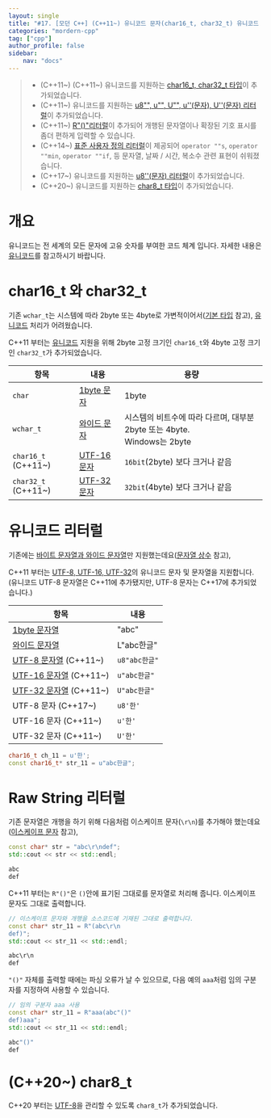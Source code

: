 ```yaml
---
layout: single
title: "#17. [모던 C++] (C++11~) 유니코드 문자(char16_t, char32_t) 유니코드 리터럴(u8/u/U), R 리터럴, (C++20~) char8_t"
categories: "mordern-cpp"
tag: ["cpp"]
author_profile: false
sidebar: 
    nav: "docs"
---
```

> * (C++11~) (C++11~) 유니코드를 지원하는 [char16_t, char32_t 타입](https://tango1202.github.io/mordern-cpp/mordern-cpp-string/#char16_t-%EC%99%80-char32_t)이 추가되었습니다.
> * (C++11~) 유니코드를 지원하는 [u8"", u"", U"", u''(문자), U''(문자) 리터럴](https://tango1202.github.io/mordern-cpp/mordern-cpp-string/#%EC%9C%A0%EB%8B%88%EC%BD%94%EB%93%9C-%EB%A6%AC%ED%84%B0%EB%9F%B4)이 추가되었습니다. 
> * (C++11~) [R"()"리터럴](https://tango1202.github.io/mordern-cpp/mordern-cpp-string/#raw-string-%EB%A6%AC%ED%84%B0%EB%9F%B4)이 추가되어 개행된 문자열이나 확장된 기호 표시를 좀더 편하게 입력할 수 있습니다.
> * (C++14~) [표준 사용자 정의 리터럴](https://tango1202.github.io/mordern-cpp-stl/mordern-cpp-stl-standard-user-literal/)이 제공되어 `operator ""s`, `operator ""min`, `operator ""if`, 등 문자열, 날짜 / 시간, 복소수 관련 표현이 쉬워졌습니다.
> * (C++17~) 유니코드를 지원하는 [u8''(문자) 리터럴](https://tango1202.github.io/mordern-cpp/mordern-cpp-string/#%EC%9C%A0%EB%8B%88%EC%BD%94%EB%93%9C-%EB%A6%AC%ED%84%B0%EB%9F%B4)이 추가되었습니다.
> * (C++20~) 유니코드를 지원하는 [char8_t 타입](https://tango1202.github.io/mordern-cpp/mordern-cpp-string/#c20-char8_t)이 추가되었습니다.

# 개요

유니코드는 전 세계의 모든 문자에 고유 숫자를 부여한 코드 체계 입니다. 자세한 내용은 [유니코드](https://tango1202.github.io/mordern-cpp-stl/mordern-cpp-stl-string/#%EC%9C%A0%EB%8B%88%EC%BD%94%EB%93%9C)를 참고하시기 바랍니다.

# char16_t 와 char32_t

기존 `wchar_t`는 시스템에 따라 2byte 또는 4byte로 가변적이어서([기본 타입](https://tango1202.github.io/classic-cpp-guide/classic-cpp-guide-type/) 참고), [유니코드](https://tango1202.github.io/mordern-cpp-stl/mordern-cpp-stl-string/#%EC%9C%A0%EB%8B%88%EC%BD%94%EB%93%9C) 처리가 어려웠습니다.

C++11 부터는 [유니코드](https://tango1202.github.io/mordern-cpp-stl/mordern-cpp-stl-string/#%EC%9C%A0%EB%8B%88%EC%BD%94%EB%93%9C) 지원을 위해 2byte 고정 크기인 `char16_t`와 4byte 고정 크기인 `char32_t`가 추가되었습니다.

|항목|내용|용량|
|--|--|--|
|`char`|[1byte 문자](https://tango1202.github.io/mordern-cpp-stl/mordern-cpp-stl-string/#%EC%A0%80%EC%9E%A5-%EB%B0%A9%EC%8B%9D-%EA%B4%80%EC%A0%90--%EB%B0%94%EC%9D%B4%ED%8A%B8-%EB%AC%B8%EC%9E%90%EC%97%B4-%EB%A9%80%ED%8B%B0-%EB%B0%94%EC%9D%B4%ED%8A%B8-%EB%AC%B8%EC%9E%90%EC%97%B4-%EC%99%80%EC%9D%B4%EB%93%9C-%EB%AC%B8%EC%9E%90%EC%97%B4)|1byte|
|`wchar_t`|[와이드 문자](https://tango1202.github.io/mordern-cpp-stl/mordern-cpp-stl-string/#%EC%A0%80%EC%9E%A5-%EB%B0%A9%EC%8B%9D-%EA%B4%80%EC%A0%90--%EB%B0%94%EC%9D%B4%ED%8A%B8-%EB%AC%B8%EC%9E%90%EC%97%B4-%EB%A9%80%ED%8B%B0-%EB%B0%94%EC%9D%B4%ED%8A%B8-%EB%AC%B8%EC%9E%90%EC%97%B4-%EC%99%80%EC%9D%B4%EB%93%9C-%EB%AC%B8%EC%9E%90%EC%97%B4)|시스템의 비트수에 따라 다르며, 대부분 2byte 또는 4byte.<br/>Windows는 2byte|
|`char16_t` (C++11~)|[UTF-16 문자](https://tango1202.github.io/mordern-cpp-stl/mordern-cpp-stl-string/#%EC%9D%B8%EC%BD%94%EB%94%A9)|`16bit`(2byte) 보다 크거나 같음|
|`char32_t` (C++11~)|[UTF-32 문자](https://tango1202.github.io/mordern-cpp-stl/mordern-cpp-stl-string/#%EC%9D%B8%EC%BD%94%EB%94%A9)|`32bit`(4byte) 보다 크거나 같음|

# 유니코드 리터럴

기존에는 [바이트 문자열과 와이드 문자열]((https://tango1202.github.io/mordern-cpp-stl/mordern-cpp-stl-string/#%EC%A0%80%EC%9E%A5-%EB%B0%A9%EC%8B%9D-%EA%B4%80%EC%A0%90--%EB%B0%94%EC%9D%B4%ED%8A%B8-%EB%AC%B8%EC%9E%90%EC%97%B4-%EB%A9%80%ED%8B%B0-%EB%B0%94%EC%9D%B4%ED%8A%B8-%EB%AC%B8%EC%9E%90%EC%97%B4-%EC%99%80%EC%9D%B4%EB%93%9C-%EB%AC%B8%EC%9E%90%EC%97%B4))만 지원했는데요([문자열 상수](https://tango1202.github.io/classic-cpp-guide/classic-cpp-guide-literals/#%EB%AC%B8%EC%9E%90%EC%97%B4-%EC%83%81%EC%88%98) 참고),

 C++11 부터는 [UTF-8, UTF-16, UTF-32](https://tango1202.github.io/mordern-cpp-stl/mordern-cpp-stl-string/#%EC%9D%B8%EC%BD%94%EB%94%A9)의 유니코드 문자 및 문자열을 지원합니다.(유니코드 UTF-8 문자열은 C++11에 추가됐지만, UTF-8 문자는 C++17에 추가되었습니다.) 

|항목|내용|
|--|--|
|[1byte 문자열](https://tango1202.github.io/mordern-cpp-stl/mordern-cpp-stl-string/#%EC%A0%80%EC%9E%A5-%EB%B0%A9%EC%8B%9D-%EA%B4%80%EC%A0%90--%EB%B0%94%EC%9D%B4%ED%8A%B8-%EB%AC%B8%EC%9E%90%EC%97%B4-%EB%A9%80%ED%8B%B0-%EB%B0%94%EC%9D%B4%ED%8A%B8-%EB%AC%B8%EC%9E%90%EC%97%B4-%EC%99%80%EC%9D%B4%EB%93%9C-%EB%AC%B8%EC%9E%90%EC%97%B4)|"abc"|
|[와이드 문자열](https://tango1202.github.io/mordern-cpp-stl/mordern-cpp-stl-string/#%EC%A0%80%EC%9E%A5-%EB%B0%A9%EC%8B%9D-%EA%B4%80%EC%A0%90--%EB%B0%94%EC%9D%B4%ED%8A%B8-%EB%AC%B8%EC%9E%90%EC%97%B4-%EB%A9%80%ED%8B%B0-%EB%B0%94%EC%9D%B4%ED%8A%B8-%EB%AC%B8%EC%9E%90%EC%97%B4-%EC%99%80%EC%9D%B4%EB%93%9C-%EB%AC%B8%EC%9E%90%EC%97%B4)|L"abc한글"|
|[UTF-8 문자열](https://tango1202.github.io/mordern-cpp-stl/mordern-cpp-stl-string/#%EC%9D%B8%EC%BD%94%EB%94%A9) (C++11~)|`u8"abc한글"`|
|[UTF-16 문자열](https://tango1202.github.io/mordern-cpp-stl/mordern-cpp-stl-string/#%EC%9D%B8%EC%BD%94%EB%94%A9) (C++11~)|`u"abc한글"`|
|[UTF-32 문자열](https://tango1202.github.io/mordern-cpp-stl/mordern-cpp-stl-string/#%EC%9D%B8%EC%BD%94%EB%94%A9) (C++11~)|`U"abc한글"`|
|UTF-8 문자 (C++17~)|`u8'한'`|
|UTF-16 문자 (C++11~)|`u'한'`|
|UTF-32 문자 (C++11~)|`U'한'`|

```cpp
char16_t ch_11 = u'한';
const char16_t* str_11 = u"abc한글";
```

# Raw String 리터럴

기존 문자열은 개행을 하기 위해 다음처럼 이스케이프 문자(`\r\n`)를 추가해야 했는데요([이스케이프 문자](https://tango1202.github.io/classic-cpp-guide/classic-cpp-guide-literals/#%EC%9D%B4%EC%8A%A4%EC%BC%80%EC%9D%B4%ED%94%84-%EB%AC%B8%EC%9E%90) 참고),

```cpp
const char* str = "abc\r\ndef";
std::cout << str << std::endl;
```

```cpp
abc
def
```

C++11 부터는 `R"()"`은 `()`안에 표기된 그대로를 문자열로 처리해 줍니다. 이스케이프 문자도 그대로 출력합니다.

```cpp
// 이스케이프 문자와 개행을 소스코드에 기재된 그대로 출력합니다.
const char* str_11 = R"(abc\r\n
def)";     
std::cout << str_11 << std::endl;
```

```cpp
abc\r\n
def
```

`"()"` 자체를 출력할 때에는 파싱 오류가 날 수 있으므로, 다음 예의 `aaa`처럼 임의 구분자를 지정하여 사용할 수 있습니다.

```cpp
// 임의 구분자 aaa 사용
const char* str_11 = R"aaa(abc"()"
def)aaa";     
std::cout << str_11 << std::endl;
```

```cpp
abc"()"
def
```

# (C++20~) char8_t

C++20 부터는 [UTF-8](https://tango1202.github.io/mordern-cpp-stl/mordern-cpp-stl-string/#%EC%9D%B8%EC%BD%94%EB%94%A9)을 관리할 수 있도록 `char8_t`가 추가되었습니다.